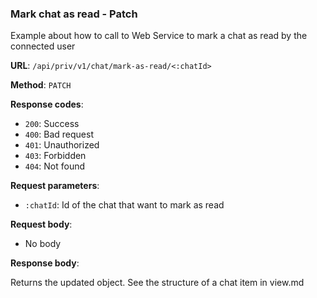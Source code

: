 ### Mark chat as read - Patch

Example about how to call to Web Service to mark a chat as read by the connected user

**URL**: `/api/priv/v1/chat/mark-as-read/<:chatId>`

**Method**: `PATCH`

**Response codes**: 
* `200`: Success
* `400`: Bad request
* `401`: Unauthorized
* `403`: Forbidden
* `404`: Not found

**Request parameters**:
* `:chatId`: Id of the chat that want to mark as read
  
**Request body**: 
* No body

**Response body**:

Returns the updated object. See the structure of a chat item in view.md
